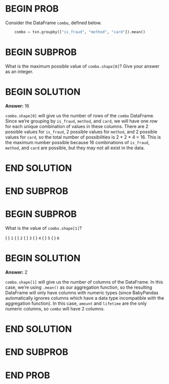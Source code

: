 # BEGIN PROB

Consider the DataFrame `combo`, defined below.

```py  
    combo = txn.groupby(["is_fraud", "method", "card"]).mean()
```

# BEGIN SUBPROB

What is the maximum possible value of `combo.shape[0]`? Give your answer
as an integer.

# BEGIN SOLUTION
**Answer:** 16

`combo.shape[0]` will give us the number of rows of the `combo` DataFrame. Since we’re grouping by `is_fraud`, `method`, and `card`, we will have one row for each unique combination of values in these columns. There are 2 possible values for `is_fraud`, 2 possible values for `method`, and 2 possible values for `card`, so the total number of possibilities is 2 * 2 * 4 = 16. This is the maximum number possible because 16 combinations of `is_fraud`, `method`, and `card` are possible, but they may not all exist in the data. 


# END SOLUTION

# END SUBPROB

# BEGIN SUBPROB

What is the value of `combo.shape[1]`?

( ) `1`
( ) `2`
( ) `3`
( ) `4`
( ) `5`
( ) `6`

# BEGIN SOLUTION
**Answer:** 2

`combo.shape[1]` will give us the number of columns of the DataFrame. In this case, we’re using `.mean()` as our aggregation function, so the resulting DataFrame will only have columns with numeric types (since BabyPandas automatically ignores columns which have a data type incompatible with the aggregation function). In this case, `amount` and `lifetime` are the only numeric columns, so `combo` will have 2 columns.


# END SOLUTION

# END SUBPROB

# END PROB